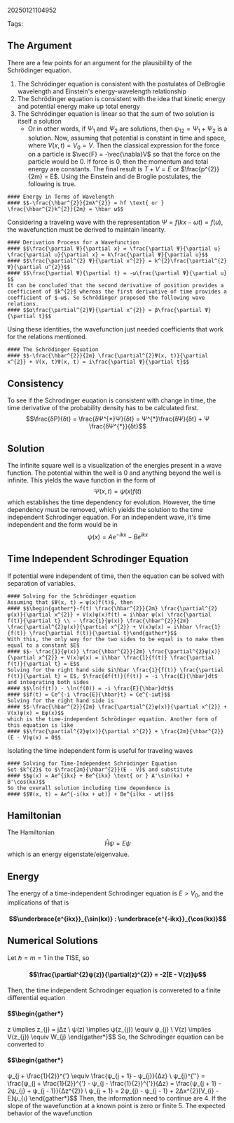 20250121104952

Tags:

## The Argument
There are a few points for an argument for the plausibility of the Schrödinger equation. 
1. The Schrödinger equation is consistent with the postulates of  DeBroglie wavelength and Einstein's energy-wavelength relationship
2. The Schrödinger equation is consistent with the idea that kinetic energy and potential energy make up total energy
3. The Schrödinger equation is linear so that the sum of two solution is itself a solution
	- Or in other words, if $Ψ_1$ and $Ψ_{2}$ are solutions, then $ψ_{12} = Ψ_{1} + Ψ_{2}$  is a solution.
Now, assuming that potential is constant in time and space, where $V(x, t) = V_{0} = V$. Then the classical expression for the force on a particle is $\vec{F} = -\vec{\nabla}V$ so that the force on the particle would be 0. If force is 0, then the momentum and total energy are constants. The final result is $T + V = E$ or $\frac{p^{2}}{2m} = E$. Using the Einstein and de Broglie postulates, the following is true.
```ad-formula
#### Energy in Terms of Wavelength
#### $$-\frac{\hbar^{2}}{2mλ^{2}} = hf \text{ or } \frac{\hbar^{2}k^{2}}{2m} = \hbar ω$$
```

Considering a traveling wave with the representation $Ψ = f(kx - ωt) = f(u)$, the wavefunction must be derived to maintain linearity.
```ad-formula
#### Derivation Process for a Wavefunction
#### $$\frac{\partial Ψ}{\partial x} = \frac{\partial Ψ}{\partial u} \frac{\partial u}{\partial x} = k\frac{\partial Ψ}{\partial u}$$
#### $$\frac{\partial^{2} Ψ}{\partial x^{2}} = k^{2}\frac{\partial^{2} Ψ}{\partial u^{2}}$$
#### $$\frac{\partial Ψ}{\partial t} = -ω\frac{\partial Ψ}{\partial u} $$
It can be concluded that the second derivative of position provides a coefficient of $k^{2}$ whereas the first derivative of time provides a coefficient of $-ω$. So Schrödinger proposed the following wave relations.
#### $$α\frac{\partial^{2}Ψ}{\partial x^{2}} = β\frac{\partial Ψ}{\partial t}$$
```

Using these identities, the wavefunction just needed coefficients that work for the relations mentioned.
```ad-formula
#### The Schrödinger Equation
#### $$-\frac{\hbar^{2}}{2m} \frac{\partial^{2}Ψ(x, t)}{\partial x^{2}} + V(x, t)Ψ(x, t) = i\frac{\partial Ψ}{\partial t}$$
```

## Consistency
To see if the Schrodinger euqation is consistent with change in time, the time derivative of the probability density has to be calculated first. $$\frac{δP}{δt} = \frac{δΨ^{*}Ψ}{δt} = Ψ^{*}\frac{δΨ}{δt} + Ψ \frac{δΨ^{*}}{δt}$$

## Solution
The infinite square well is a visualization of the energies present in a wave function. The potential within the well is 0 and anything beyond the well is infinite. This yields the wave function in the form of $$Ψ(x, t) = ψ(x)f(t)$$
which establishes the time dependency for evolution. However, the time dependency must be removed, which yields the solution to the time independent Schrodinger equation. For an independent wave, it's time independent and the form would be in $$ψ(x) = Ae^{-ikx} - Be^{ikx}$$

## Time Independent Schrodinger Equation
If potential were independent of time, then the equation can be solved with separation of variables. 
```ad-formula
#### Solving for the Schrödinger equation
Assuming that $Ψ(x, t) = ψ(x)f(t)$, then 
#### $$\begin{gather*}-f(t) \frac{\hbar^{2}}{2m} \frac{\partial^{2}ψ(x)}{\partial x^{2}} + V(x)ψ(x)f(t) = i\hbar ψ(x) \frac{\partial f(t)}{\partial t} \\ - \frac{1}{ψ(x)} \frac{\hbar^{2}}{2m} \frac{\partial^{2}ψ(x)}{\partial x^{2}} + V(x)ψ(x) = i\hbar \frac{1}{f(t)} \frac{\partial f(t)}{\partial t}\end{gather*}$$
With this, the only way for the two sides to be equal is to make them equal to a constant $E$
#### $$- \frac{1}{ψ(x)} \frac{\hbar^{2}}{2m} \frac{\partial^{2}ψ(x)}{\partial x^{2}} + V(x)ψ(x) = i\hbar \frac{1}{f(t)} \frac{\partial f(t)}{\partial t} = E$$
Solving for the right hand side $i\hbar \frac{1}{f(t)} \frac{\partial f(t)}{\partial t} = E$, $\frac{df(t)}{f(t)} = -i \frac{E}{\hbar}dt$ and integrating both sides 
#### $$\ln(f(t)) - \ln(f(0)) = -i \frac{E}{\hbar}dt$$
#### $$f(t) = Ce^{-i \frac{E}{\hbar}t} = Ce^{-iωt}$$
Solving for the right hand side is 
#### $$-\frac{\hbar^{2}}{2m} \frac{\partial^{2}ψ(x)}{\partial x^{2}} + V(x)ψ(x) = Eψ(x)$$
which is the time-independent Schrödinger equation. Another form of this equation is like 
#### $$\frac{\partial^{2}ψ(x)}{\partial x^{2}} + \frac{2m}{\hbar^{2}}(E - V)ψ(x) = 0$$
```

Isolating the time independent form is useful for traveling waves
```ad-formula
#### Solving for Time-Independent Schrödinger Equation
Set $k^{2}$ to $\frac{2m}{\hbar^{2}}(E - V)$ and substitute
#### $$ψ(x) = Ae^{ikx} + Be^{ikx} \text{ or } A'\sin(kx) + B'\cos(kx)$$
So the overall solution including time dependence is
#### $$Ψ(x, t) = Ae^{-i(kx + ωt)} + Be^{i(kx - ωt)}$$
```

## Hamiltonian
The Hamiltonian $$\hat{H}ψ = Εψ$$
which is an energy eigenstate/eigenvalue. 

## Energy
The energy of a time-independent Schrodinger equation is $E > V_{0}$, and the implications of that is
#### $$\underbrace{e^{ikx}}_{\sin(kx)} : \underbrace{e^{-ikx}}_{\cos(kx)}$$

## Numerical Solutions
Let $\hbar = m = 1$ in the TISE, so 
#### $$\frac{\partial^{2}ψ(z)}{\partial(z)^{2}} = -2[E - V(z)]ψ$$
Then, the time independent Schrodinger equation is convereted to a finite differential equation 
#### $$\begin{gather*}
z \implies z_{j} = jΔz \\
ψ(z) \implies ψ(z_{j}) \equiv ψ_{j} \\
V(z) \implies V(z_{j}) \equiv W_{j}
\end{gather*}$$
So, the Schrodinger equation can be converted to
#### $$\begin{gather*}
ψ_{j + \frac{1}{2}}^{'} \equiv \frac{ψ_{j + 1} - ψ_{j}}{Δz} \\
ψ_{j}^{''} = \frac{ψ_{j + \frac{1}{2}}^{'} - ψ_{j - \frac{1}{2}}^{'}}{Δz} = \frac{ψ_{j + 1} - 2ψ_{j} + ψ_{j - 1}}{Δz^{2}} \\
ψ_{j + 1} = 2ψ_{j} - ψ_{j - 1} + 2Δx^{2}[V_{i} - E]ψ_{ι}
\end{gather*}$$
Then, the information need to continue are 
4. If the slope of the wavefunction at a known point is zero or finite
5. The expected behavior of the wavefunction


